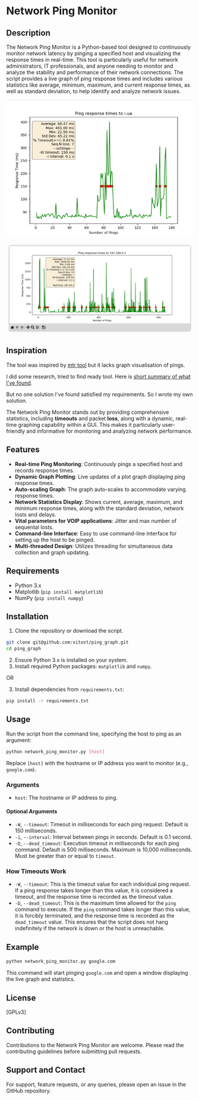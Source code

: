 # Network Ping Monitor

## Description

The Network Ping Monitor is a Python-based tool designed to continuously monitor network latency by pinging a specified host and visualizing the response times in real-time. This tool is particularly useful for network administrators, IT professionals, and anyone needing to monitor and analyze the stability and performance of their network connections. The script provides a live graph of ping response times and includes various statistics like average, minimum, maximum, and current response times, as well as standard deviation, to help identify and analyze network issues.

![Ping Monitor main window](screenshots/main_window.png?raw=true)

![Ping Monitor main window](screenshots/screenshot2.png?raw=true)

## Inspiration
The tool was inspired by [mtr tool](https://github.com/traviscross/mtr) but it lacks graph visualisation of pings.

I did some research, tried to find ready tool. Here is [short summary of what I've found](COMPETITORS.md).

But no one solution I've found satisfied my requirements. So I wrote my own solution.

The Network Ping Monitor stands out by providing comprehensive statistics, including **timeouts** and packet **loss**, along with a dynamic, real-time graphing capability within a GUI. This makes it particularly user-friendly and informative for monitoring and analyzing network performance.

## Features

- **Real-time Ping Monitoring**: Continuously pings a specified host and records response times.
- **Dynamic Graph Plotting**: Live updates of a plot graph displaying ping response times.
- **Auto-scaling Graph**: The graph auto-scales to accommodate varying response times.
- **Network Statistics Display**: Shows current, average, maximum, and minimum response times, along with the standard deviation, network losts and delays.
- **Vital parameters for VOIP applications**: Jitter and max number of sequental losts.
- **Command-line Interface**: Easy to use command-line interface for setting up the host to be pinged.
- **Multi-threaded Design**: Utilizes threading for simultaneous data collection and graph updating.

## Requirements

- Python 3.x
- Matplotlib (`pip install matplotlib`)
- NumPy (`pip install numpy`)

## Installation

1. Clone the repository or download the script.
```sh
git clone git@github.com:vitovt/ping_graph.git
cd ping_graph
```
2. Ensure Python 3.x is installed on your system.
3. Install required Python packages: `matplotlib` and `numpy`.

OR

3. Install dependencies from `requirements.txt`:
```sh
pip install -r requirements.txt
```

## Usage

Run the script from the command line, specifying the host to ping as an argument:

```sh
python network_ping_monitor.py [host]
```

Replace `[host]` with the hostname or IP address you want to monitor (e.g., `google.com`).

### Arguments

- `host`: The hostname or IP address to ping.

#### Optional Arguments

- `-W`, `--timeout`: Timeout in milliseconds for each ping request. Default is 150 milliseconds.
- `-i`, `--interval`: Interval between pings in seconds. Default is 0.1 second.
- `-D`, `--dead_timeout`: Execution timeout in milliseconds for each ping command. Default is 500 milliseconds. Maximum is 10,000 milliseconds. Must be greater than or equal to `timeout`.

### How Timeouts Work

- `-W`, `--timeout`: This is the timeout value for each individual ping request. If a ping response takes longer than this value, it is considered a timeout, and the response time is recorded as the timeout value.
- `-D`, `--dead_timeout`: This is the maximum time allowed for the `ping` command to execute. If the `ping` command takes longer than this value, it is forcibly terminated, and the response time is recorded as the `dead_timeout` value. This ensures that the script does not hang indefinitely if the network is down or the host is unreachable.

## Example

```sh
python network_ping_monitor.py google.com
```

This command will start pinging `google.com` and open a window displaying the live graph and statistics.

## License

[GPLv3]

## Contributing

Contributions to the Network Ping Monitor are welcome. Please read the contributing guidelines before submitting pull requests.

## Support and Contact

For support, feature requests, or any queries, please open an issue in the GitHub repository.
